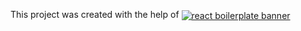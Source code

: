 This project was created with the help of
<a href="https://github.com/react-boilerplate/react-boilerplate">
<img src="https://raw.githubusercontent.com/react-boilerplate/react-boilerplate-brand/master/assets/banner-metal-optimized.jpg" alt="react boilerplate banner" align="center" />
</a>
